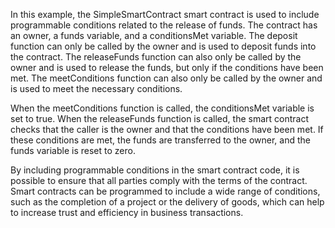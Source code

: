 In this example, the SimpleSmartContract smart contract is used to include programmable conditions related to the release of funds. The contract has an owner, a funds variable, and a conditionsMet variable. The deposit function can only be called by the owner and is used to deposit funds into the contract. The releaseFunds function can also only be called by the owner and is used to release the funds, but only if the conditions have been met. The meetConditions function can also only be called by the owner and is used to meet the necessary conditions.

When the meetConditions function is called, the conditionsMet variable is set to true. When the releaseFunds function is called, the smart contract checks that the caller is the owner and that the conditions have been met. If these conditions are met, the funds are transferred to the owner, and the funds variable is reset to zero.

By including programmable conditions in the smart contract code, it is possible to ensure that all parties comply with the terms of the contract. Smart contracts can be programmed to include a wide range of conditions, such as the completion of a project or the delivery of goods, which can help to increase trust and efficiency in business transactions.

